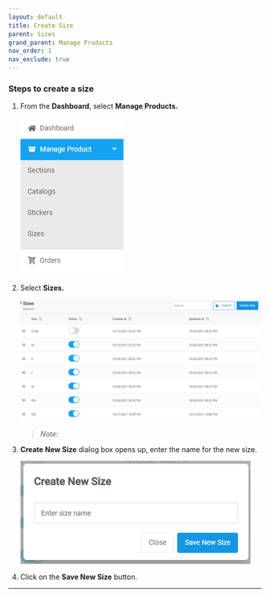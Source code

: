 ```yaml
---
layout: default
title: Create Size
parent: Sizes
grand_parent: Manage Products
nav_order: 1
nav_exclude: true
---
```


### Steps to create a size

1. From the **Dashboard**, select **Manage Products.**

   ![sections_image](../../../images/manageproducts/mng1.png "Manage Prdouct")

2. Select **Sizes.**

   ![sizes_page](../../../images/manageproducts/size2.png "Sizes Page")

   > _Note:_

3. **Create New Size** dialog box opens up, enter the name for the new size.

   ![create_new_size_dialog_box](../../../images/manageproducts/size3.png "Create Sizes Dialog Box")

4. Click on the **Save New Size** button.

---
